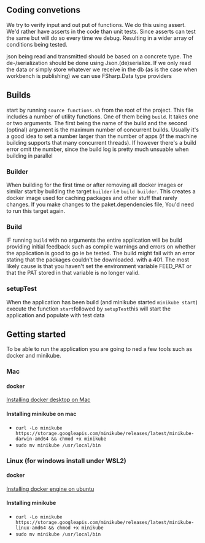 ## Coding convetions

We try to verify input and out put of functions. We do this using assert. We'd rather have asserts in the code than unit tests. Since asserts can test the same but will do so every time we debug. Resulting in a wider array of conditions being tested.

json being read and transmitted should be based on a concrete type. The de-/serialization should be done using Json.(de)serialize. If we only read the data or simply store whatever we receive in the db (as is the case when workbench is publishing) we can use FSharp.Data type providers

## Builds

start by running `source functions.sh` from the root of the project. This file includes a number of utility functions. One of them being `build`. It takes one or two arguments. The first being the name of the build and the second (optinal) argument is the maximum number of concurrent builds. Usually it's a good idea to set a number larger than the number of apps (if the machine building supports that many concurrent threads). If however there's a build error omit the number, since the build log is pretty much unsuable when building in parallel

### Builder
When building for the first time or after removing all docker images or similar start by building the target `builder` i.e `build builder`.
This creates a docker image used for caching packages and other stuff that rarely changes. If you make changes to the paket.dependencies file, You'd need to run this target again.

### Build
IF running `build` with no arguments the entire application will be build providing initial feedback such as compile warnings and errors on whether the application is good to go ie be tested. The build might fail with an error stating that the packages couldn't be downloaded. with a 401. The most likely cause is that you haven't set the environment variable FEED_PAT or that the PAT stored in that variable is no longer valid.

### setupTest
When the application has been build (and minikube started `minikube start`) execute the function `start`followed by `setupTest`this will start the application and populate with test data

## Getting started
To be able to run the application you are going to ned a few tools such as docker and minikube.
### Mac

#### docker
[Installing docker desktop on Mac](https://docs.docker.com/docker-for-mac/install/)

#### Installing minikube on mac
- `curl -Lo minikube https://storage.googleapis.com/minikube/releases/latest/minikube-darwin-amd64 && chmod +x minikube`
- `sudo mv minikube /usr/local/bin`

### Linux (for windows install under WSL2)

#### docker
[Installing docker engine on ubuntu](https://docs.docker.com/engine/install/ubuntu/#install-using-the-repository)

#### Installing minikube
- `curl -Lo minikube https://storage.googleapis.com/minikube/releases/latest/minikube-linux-amd64 && chmod +x minikube`
- `sudo mv minikube /usr/local/bin`
